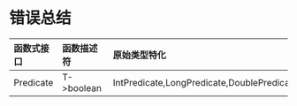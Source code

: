 # 错误总结

| 函数式接口             | 函数描述符          | 原始类型特化                                                                                                                                                                               |
|:------------------|:---------------|:-------------------------------------------------------------------------------------------------------------------------------------------------------------------------------------|
| Predicate<T>      | T->boolean     | IntPredicate,LongPredicate,DoublePredicate           